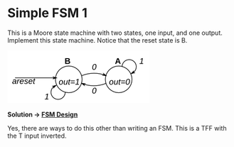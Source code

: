 # Simple FSM 1

This is a Moore state machine with two states, one input, and one output. Implement this state machine. Notice that the reset state is B.

![alt text](image.png)

**Solution -> [FSM Design](solution_verilog.v)**

Yes, there are ways to do this other than writing an FSM. This is a TFF with the T input inverted.
